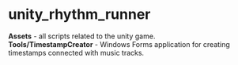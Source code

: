 # unity_rhythm_runner

<b>Assets</b> - all scripts related to the unity game. <br>
<b>Tools/TimestampCreator</b> - Windows Forms application for creating timestamps connected with music tracks.

